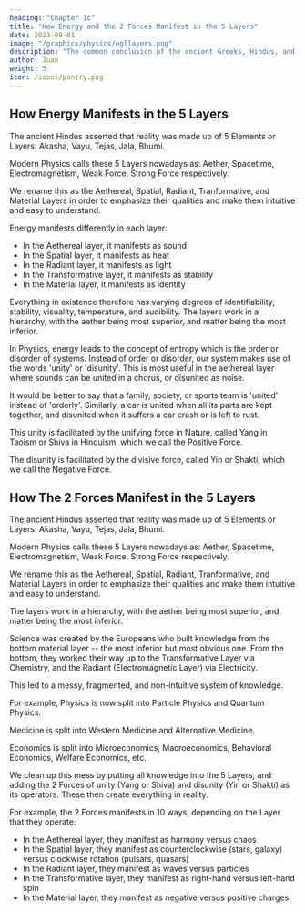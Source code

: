 ```yaml
---
heading: "Chapter 1c"
title: "How Energy and the 2 Forces Manifest in the 5 Layers"
date: 2023-08-01
image: "/graphics/physics/egllayers.png"
description: "The common conclusion of the ancient Greeks, Hindus, and Chinese"
author: Juan
weight: 5
icon: /icons/pantry.png
---
```



## How Energy Manifests in the 5 Layers

The ancient Hindus asserted that reality was made up of 5 Elements or Layers: Akasha, Vayu, Tejas, Jala, Bhumi.

Modern Physics calls these 5 Layers nowadays as: Aether, Spacetime, Electromagnetism, Weak Force, Strong Force respectively. 

We rename this as the Aethereal, Spatial, Radiant, Tranformative, and Material Layers in order to emphasize their qualities and make them intuitive and easy to understand. 

Energy manifests differently in each layer:
- In the Aethereal layer, it manifests as sound
- In the Spatial layer, it manifests as heat
- In the Radiant layer, it manifests as light
- In the Transformative layer, it manifests as stability 
- In the Material layer, it manifests as identity

Everything in existence therefore has varying degrees of identifiability, stability, visuality, temperature, and audibility. The layers work in a hierarchy, with the aether being most superior, and matter being the most inferior. 

In Physics, energy leads to the concept of entropy which is the order or disorder of systems. Instead of order or disorder, our system makes use of the words 'unity' or 'disunity'. This is most useful in the aethereal layer where sounds can be united in a chorus, or disunited as noise. 

It would be better to say that a family, society, or sports team is 'united' instead of 'orderly'. Similarly, a car is united when all its parts are kept together, and disunited when it suffers a car crash or is left to rust. 

This unity is facilitated by the unifying force in Nature, called Yang in Taoism or Shiva in Hinduism, which we call the Positive Force.   

The disunity is facilitated by the divisive force, called Yin or Shakti, which we call the Negative Force.   



## How The 2 Forces Manifest in the 5 Layers

The ancient Hindus asserted that reality was made up of 5 Elements or Layers: Akasha, Vayu, Tejas, Jala, Bhumi.

Modern Physics calls these 5 Layers nowadays as: Aether, Spacetime, Electromagnetism, Weak Force, Strong Force respectively. 

We rename this as the Aethereal, Spatial, Radiant, Tranformative, and Material Layers in order to emphasize their qualities and make them intuitive and easy to understand.

The layers work in a hierarchy, with the aether being most superior, and matter being the most inferior. 

Science was created by the Europeans who built knowledge from the bottom material layer -- the most inferior but most obvious one. From the bottom, they worked their way up to the Transformative Layer via Chemistry, and the Radiant (Electromagnetic Layer) via Electricity.

This led to a messy, fragmented, and non-intuitive system of knowledge. 

For example, Physics is now split into Particle Physics and Quantum Physics. 

Medicine is split into Western Medicine and Alternative Medicine. 

Economics is split into Microeconomics, Macroeconomics, Behavioral Economics, Welfare Economics, etc. 

We clean up this mess by putting all knowledge into the 5 Layers, and adding the 2 Forces of unity (Yang or Shiva) and disunity (Yin or Shakti) as its operators. These then create everything in reality.

For example, the 2 Forces manifests in 10 ways, depending on the Layer that they operate:
- In the Aethereal layer, they manifest as harmony versus chaos
- In the Spatial layer, they manifest as counterclockwise (stars, galaxy) versus clockwise rotation (pulsars, quasars) 
- In the Radiant layer, they manifest as waves versus particles
- In the Transformative layer, they manifest as right-hand versus left-hand spin
- In the Material layer, they manifest as negative versus positive charges
